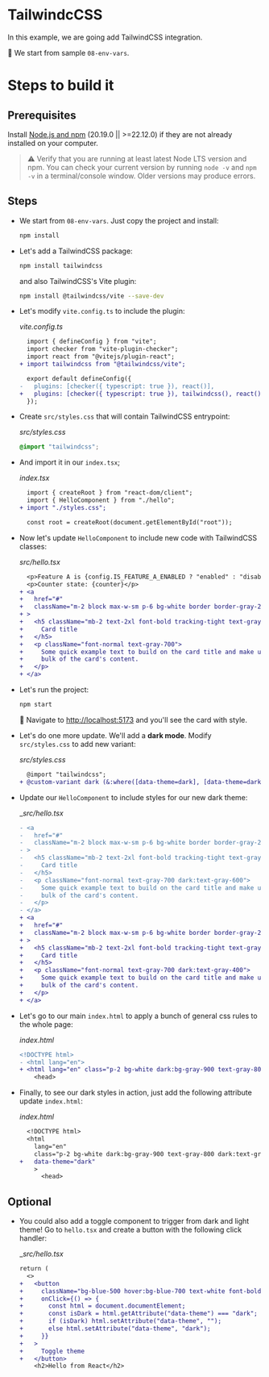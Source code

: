 # TailwindcCSS

In this example, we are going add TailwindCSS integration.

📌 We start from sample `08-env-vars`.

# Steps to build it

## Prerequisites

Install [Node.js and npm](https://nodejs.org/en/) (20.19.0 || >=22.12.0) if they are not already installed on your computer.

> ⚠ Verify that you are running at least latest Node LTS version and npm. You can check your current version by running `node -v` and `npm -v` in a terminal/console window. Older versions may produce errors.

## Steps

- We start from `08-env-vars`. Just copy the project and install:

  ```bash
  npm install
  ```

- Let's add a TailwindCSS package:

  ```bash
  npm install tailwindcss
  ```

  and also TailwindCSS's Vite plugin:

  ```bash
  npm install @tailwindcss/vite --save-dev
  ```

- Let's modify `vite.config.ts` to include the plugin:

  _vite.config.ts_

  ```diff
    import { defineConfig } from "vite";
    import checker from "vite-plugin-checker";
    import react from "@vitejs/plugin-react";
  + import tailwindcss from "@tailwindcss/vite";

    export default defineConfig({
  -   plugins: [checker({ typescript: true }), react()],
  +   plugins: [checker({ typescript: true }), tailwindcss(), react()],
    });
  ```

- Create `src/styles.css` that will contain TailwindCSS entrypoint:

  _src/styles.css_

  ```css
  @import "tailwindcss";
  ```

- And import it in our `index.tsx`;

  _index.tsx_

  ```diff
    import { createRoot } from "react-dom/client";
    import { HelloComponent } from "./hello";
  + import "./styles.css";

    const root = createRoot(document.getElementById("root"));
  ```

- Now let's update `HelloComponent` to include new code with TailwindCSS classes:

  _src/hello.tsx_

  ```diff
    <p>Feature A is {config.IS_FEATURE_A_ENABLED ? "enabled" : "disabled"}</p>
    <p>Counter state: {counter}</p>
  + <a
  +   href="#"
  +   className="m-2 block max-w-sm p-6 bg-white border border-gray-200 rounded-lg shadow-sm hover:bg-gray-100"
  + >
  +   <h5 className="mb-2 text-2xl font-bold tracking-tight text-gray-900">
  +     Card title
  +   </h5>
  +   <p className="font-normal text-gray-700">
  +     Some quick example text to build on the card title and make up the
  +     bulk of the card's content.
  +   </p>
  + </a>
  ```

- Let's run the project:

  ```bash
  npm start
  ```

  🔎 Navigate to [http://localhost:5173](http://localhost:5173) and you'll see the card with style.

- Let's do one more update. We'll add a **dark mode**. Modify `src/styles.css` to add new variant:

  _src/styles.css_

  ```diff
    @import "tailwindcss";
  + @custom-variant dark (&:where([data-theme=dark], [data-theme=dark] *));
  ```

- Update our `HelloComponent` to include styles for our new dark theme:

  \__src/hello.tsx_

  ```diff
  - <a
  -   href="#"
  -   className="m-2 block max-w-sm p-6 bg-white border border-gray-200 rounded-lg shadow-sm hover:bg-gray-100"
  - >
  -   <h5 className="mb-2 text-2xl font-bold tracking-tight text-gray-900">
  -     Card title
  -   </h5>
  -   <p className="font-normal text-gray-700 dark:text-gray-600">
  -     Some quick example text to build on the card title and make up the
  -     bulk of the card's content.
  -   </p>
  - </a>
  + <a
  +   href="#"
  +   className="m-2 block max-w-sm p-6 bg-white border border-gray-200 rounded-lg shadow-sm hover:bg-gray-100 dark:bg-gray-800 dark:border-gray-700 dark:hover:bg-gray-700"
  + >
  +   <h5 className="mb-2 text-2xl font-bold tracking-tight text-gray-900 dark:text-white">
  +     Card title
  +   </h5>
  +   <p className="font-normal text-gray-700 dark:text-gray-400">
  +     Some quick example text to build on the card title and make up the
  +     bulk of the card's content.
  +   </p>
  + </a>
  ```

- Let's go to our main `index.html` to apply a bunch of general css rules to the whole page:

  _index.html_

  ```diff
  <!DOCTYPE html>
  - <html lang="en">
  + <html lang="en" class="p-2 bg-white dark:bg-gray-900 text-gray-800 dark:text-gray-200">
      <head>
  ```

- Finally, to see our dark styles in action, just add the following attribute update `index.html`:

  _index.html_

  ```diff
    <!DOCTYPE html>
    <html
      lang="en"
      class="p-2 bg-white dark:bg-gray-900 text-gray-800 dark:text-gray-200"
  +   data-theme="dark"
      >
        <head>
  ```

## Optional

- You could also add a toggle component to trigger from dark and light theme! Go to `hello.tsx` and create a button with the following click handler:

  \__src/hello.tsx_

  ```diff
  return (
    <>
  +   <button
  +     className="bg-blue-500 hover:bg-blue-700 text-white font-bold py-2 px-4 rounded"
  +     onClick={() => {
  +       const html = document.documentElement;
  +       const isDark = html.getAttribute("data-theme") === "dark";
  +       if (isDark) html.setAttribute("data-theme", "");
  +       else html.setAttribute("data-theme", "dark");
  +     }}
  +   >
  +     Toggle theme
  +   </button>
      <h2>Hello from React</h2>
  ```
